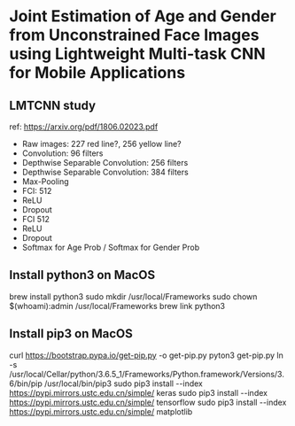 # Joint Estimation of Age and Gender from Unconstrained Face Images using Lightweight Multi-task CNN for Mobile Applications

## LMTCNN study
ref: https://arxiv.org/pdf/1806.02023.pdf
- Raw images: 227 red line?, 256 yellow line?
- Convolution: 96 filters
- Depthwise Separable Convolution: 256 filters
- Depthwise Separable Convolution: 384 filters
- Max-Pooling
- FCI: 512
- ReLU
- Dropout
- FCI 512
- ReLU
- Dropout
- Softmax for Age Prob / Softmax for Gender Prob

## Install python3 on MacOS
brew install python3
sudo mkdir /usr/local/Frameworks
sudo chown $(whoami):admin /usr/local/Frameworks
brew link python3

## Install pip3 on MacOS
curl https://bootstrap.pypa.io/get-pip.py -o get-pip.py
pyton3 get-pip.py
ln -s /usr/local/Cellar/python/3.6.5_1/Frameworks/Python.framework/Versions/3.6/bin/pip /usr/local/bin/pip3 
sudo pip3 install --index https://pypi.mirrors.ustc.edu.cn/simple/ keras
sudo pip3 install --index https://pypi.mirrors.ustc.edu.cn/simple/ tensorflow
sudo pip3 install --index https://pypi.mirrors.ustc.edu.cn/simple/ matplotlib
